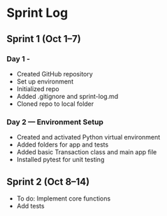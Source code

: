 # Sprint Log

## Sprint 1 (Oct 1–7)
### Day 1 -
- Created GitHub repository  
- Set up environment
- Initialized repo
- Added .gitignore and sprint-log.md
- Cloned repo to local folder

### Day 2 — Environment Setup
- Created and activated Python virtual environment
- Added folders for app and tests
- Added basic Transaction class and main app file
- Installed pytest for unit testing





## Sprint 2 (Oct 8–14)
- To do: Implement core functions
- Add tests